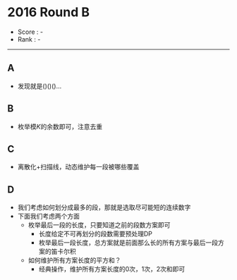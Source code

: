 # 2016 Round B

-   Score : -
-   Rank : -

---

## A

- 发现就是()()()...

## B

- 枚举模$K$的余数即可，注意去重

## C

- 离散化+扫描线，动态维护每一段被哪些覆盖

## D

-   我们考虑如何划分成最多的段，那就是选取尽可能短的连续数字
-   下面我们考虑两个方面
    -   枚举最后一段的长度，只要知道之前的段数方案即可
        -   长度给定不可再划分的段数需要预处理DP
        -   枚举最后一段长度，总方案就是前面那么长的所有方案与最后一段方案的笛卡尔积
    -   如何维护所有方案长度的平方和？
        -   经典操作，维护所有方案长度的0次，1次，2次和即可